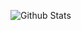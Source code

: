 ![Github Stats](https://github-readme-stats.vercel.app/api?username=alaazorkane&count_private=true&show_icons=true&theme=radical)

